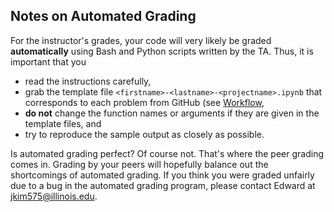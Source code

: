 ## Notes on Automated Grading

For the instructor's grades, your code will very likely be graded
**automatically** using Bash and Python scripts written by the TA. Thus, it is
important that you

- read the instructions carefully,
- grab the template file `<firstname>-<lastname>-<projectname>.ipynb` that
  corresponds to each problem from GitHub (see [Workflow](workflow.md),
- **do not** change the function names or arguments if they are given in the
  template files, and
- try to reproduce the sample output as closely as possible.

Is automated grading perfect? Of course not. That's where the peer grading comes in. Grading by your peers will hopefully balance out the shortcomings of automated grading. If you think you were graded unfairly due to a bug in the automated grading program, please contact Edward at jkim575@illinois.edu.
